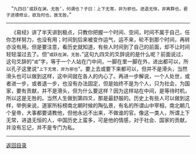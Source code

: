&emsp;“``九四曰‘或跃在渊，无咎’，何谓也？子曰：上下无常，非为邪也。进退无恒，非离群也，君子进德修业，欲及时也，故无咎。``”
___
&emsp;《易经》讲了半天讲到极点，只教你把握一个时间、空间，时间不属于自己，任你怎样努力，也没有用；时间到后来被变作运气，运不来，轮不到那个时间，再转亦没有用。但是要注意，看历史就知道，有些人时间到了自己的前面，却不让时间轻轻溜过去了。但“``或跃在渊，无咎。``”这句九四爻的爻辞说的是什么呢？前面说过，这句爻辞的“``或``”字，等于一个人站在门中间，一脚在里一脚在外，进出都可以，所以孔子这里说“``上下无常，非为邪也``”。要上去或要下来都可以，但并不是滑头，当然滑头也可以做到这样，这中间就在各人的内心了。再进一步解说，一个人处世，或者进一步，或者退一步，也没有办法固定，但是始终不是为个人，只为社会，为国家，要有贡献，并不是滑头，但为什么要这样？因为这样站在中间，是等待时机，所以这是无咎的。当然人生做到第四爻，那是最舒服的。历史上有些人可以做到这样，举例来说，道家所标榜南北朝时候的陶弘景，有名的所谓山中宰相，南北朝几个皇帝，大事都要请教他，但他永远不出来，不做谁的官。像这一类人，所谓上下无常，进退无恒的人，中国历史上蛮多，可是他的情感，对于社会、国家的贡献，并没有忘记，并不是专门为私。
___
[返回目录](../../master/README.md#目录)